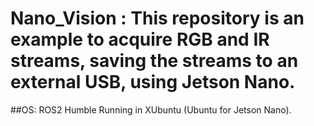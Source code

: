 # Nano_Vision : This repository is an example to acquire RGB and IR streams, saving the streams to an external USB, using Jetson Nano.

##OS: ROS2 Humble Running in XUbuntu (Ubuntu for Jetson Nano).
